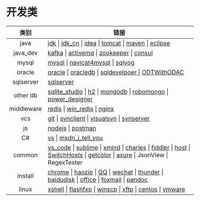 # 开发类
|类别|链接|
|:-:|-|
|java| [jdk](https://www.oracle.com/technetwork/java/javase/downloads/index.html) \| [jdk_cn](https://www.oracle.com/technetwork/cn/java/javase/downloads/index.html) \| [idea](https://www.jetbrains.com/idea/) \| [tomcat](http://tomcat.apache.org/) \| [maven](http://maven.apache.org/download.cgi) \| [eclipse](https://www.eclipse.org/downloads/) |
|java_dev| [kafka](http://kafka.apache.org/) \| [activemq](http://activemq.apache.org/) \| [zookeeper](https://zookeeper.apache.org/) \| [consul](https://www.consul.io/) |
|mysql|[mysql](https://www.mysql.com/downloads/) \| [navicat4mysql](https://www.navicat.com.cn/) \| [sqlyog](https://sqlyog.en.softonic.com/)|
|oracle|[oracle](https://www.oracle.com/cn/downloads/) \| [oracledb](https://www.oracle.com/technetwork/cn/database/enterprise-edition/downloads/index.html) \| [sqldevelpoer ](https://www.oracle.com/technetwork/cn/developer-tools/sql-developer/downloads/index.html) \| [ODTWithODAC](https://www.oracle.com/technetwork/cn/topics/dotnet/whatsnew/index.html) |
|sqlserver| [sqlserver](https://msdn.itellyou.cn/) |
|other db| [sqlite_studio](https://sqlitestudio.pl/index.rvt?act=download) \| [h2](http://www.h2database.com/html/main.html) \| [mongodb](https://www.mongodb.com/) \| [robomongo](https://robomongo.org/) \| [power_designer](http://powerdesigner.de/) |
|middleware|[redis](https://redis.io/) \| [win_redis](https://github.com/microsoftarchive/redis/releases) \| [nginx](http://www.nginx.cn/) |
|vcs| [git](https://www.git-scm.com/download) \| [svnclient](https://tortoisesvn.net/) \| [visualsvn](https://www.visualsvn.com/visualsvn/download/) \| [svnserver](https://www.collab.net/downloads/subversion) |
|js|[nodejs](http://nodejs.cn/) \| [postman](https://www.getpostman.com/downloads/)|
|C#|[vs](https://visualstudio.microsoft.com/zh-hans/downloads/) \| [msdn_i_tell_you](https://msdn.itellyou.cn/)|
|common|[vs_code](https://code.visualstudio.com/) \| [sublime](http://www.sublimetext.com/) \| [xmind](https://www.xmind.cn/) \| [charles](https://www.charlesproxy.com/latest-release/download.do) \| [fiddler](https://www.telerik.com/fiddler)  \| [host](https://pan.baidu.com/) \| [SwitchHosts](http://oldj.github.io/SwitchHosts/) \| [getcolor](https://www.wincatalog.com/getcolor.html) \| [axure](https://www.axure.com.cn/) \| JsonView \| RegexTester |
|install|[chrome](https://www.google.cn/chrome/) \| [haozip](http://haozip.2345.cc/) \| [QQ](https://im.qq.com/index.shtml) \| [wechat](https://pc.weixin.qq.com/?t=win_weixin) \| [thunder](https://dl.xunlei.com/) \| [baidudisk](http://pan.baidu.com/download) \| [office](https://msdn.itellyou.cn/) \| [foxmail](https://www.foxmail.com/) \| [pandoc](https://github.com/jgm/pandoc/releases/) |
|linux| [xshell](https://xshell.en.softonic.com/) \| [flashfxp](https://www.flashfxp.com/) \| [winscp](https://winscp.net/eng/docs/lang:chs) \| [xftp](https://www.netsarang.com/zh/xftp/) \| [centos](https://www.centos.org/download/) \| [vmware](https://www.vmware.com/cn.html) |